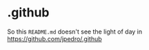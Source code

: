 # .github

<!--
Shared GitHub resources. How the `.github` repo works:

https://www.freecodecamp.org/news/how-to-use-the-dot-github-repository/
-->

So this `README.md` doesn't see the light of day in
https://github.com/jpedro/.github
